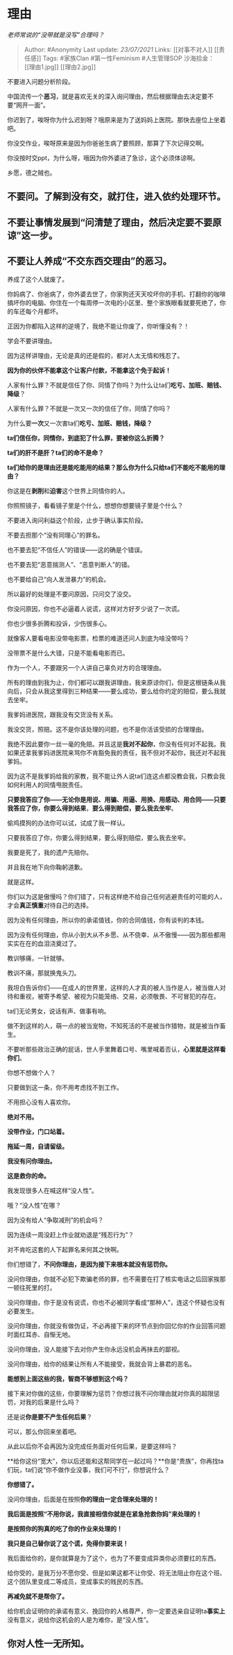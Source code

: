 # 理由
*老师常说的“没带就是没写”合理吗？*

> Author: #Anonymity
Last update: *23/07/2021* 
Links: [[对事不对人]] [[责任感]] 
Tags:  #家族Clan #第一性Feminism  #人生管理SOP 
沙海拾金： [[理由1.jpg]] [[理由2.jpg]]


不要进入问题分析阶段。

中国流传一个**恶习**，就是喜欢无关的深入询问理由，然后根据理由去决定要不要“网开一面”。

你迟到了，唉呀你为什么迟到呀？哦原来是为了送妈妈上医院。那快去座位上坐着吧。

你没交作业，唉呀原来是因为你爸爸生病了要照顾，那算了下次记得交啊。

你没按时交ppt，为什么呀，哦因为你外婆进了急诊，这个必须体谅啊。

乡愿，德之贼也。

  


**不要问。了解到没有交，就打住，进入依约处理环节。**
----------------------------

不要让事情发展到“问清楚了理由，然后决定要不要原谅”这一步。
------------------------------

不要让人养成“不交东西交理由”的恶习。
-------------------

养成了这个人就废了。

你妈病了、你爸病了，你外婆去世了，你家狗还天天咬坏你的手机、打翻你的咖啡搞坏你的电脑、你住在一个每周停一次电的小区里、整个家族眼看就要死绝了，你的车还每个月都坏。

正因为你都陷入这样的逆境了，我绝不能让你废了，你听懂没有？！

学会不要讲理由。

因为这样讲理由，无论是真的还是假的，都对人太无情和残忍了。

**因为你的伙伴不能拿这个让客户付款，不能拿这个免于起诉！**

人家有什么罪？不就是信任了你、同情了你吗？为什么让ta们**吃亏、加班、赔钱、降级**？

人家有什么罪？不就是一次又一次的信任了你，同情了你吗？

为什么要**一次**又一次害ta们**吃亏、加班、赔钱，降级？**

**ta们信任你，同情你，到底犯了什么罪，要被你这么折腾？**

**ta们的肝不是肝？ta们的命不是命？**

**ta们给你的是理由还是能吃能用的结果？那么你为什么只给ta们不能吃不能用的理由？**

你这是在**剥削**和**迫害**这个世界上同情你的人。

你照照镜子，看看镜子里是个什么，想想你想要镜子里是个什么？

  


不要进入询问利益这个阶段，止步于确认事实阶段。

不要去担那个“没有同理心”的罪名。

也不要去犯“不信任人”的错误——这的确是个错误。

也不要去犯“恶意揣测人”、“恶意判断人”的错。

也不要给自己“向人发泄暴力”的机会。

所以最好的处理是不要问原因，只问交了没交。

你没问原因，你也不必逼着人说谎，这样对方好歹少说了一次谎。

你也少很多折腾和投诉，少伤很多心。

就像客人要看电影没带电影票，检票的难道还问人到底为啥没带吗？

没带票不是什么大错，只是不能看电影而已。

  


作为一个人，不要跟另一个人讲自己辜负对方的合理理由。

所有的理由到我为止，你们都可以跟我讲理由，我来原谅你们，但是这根链条从我向后，只会从我这里得到三种结果——要么成功，要么给你约定的赔偿，要么我就去坐牢。

我爹妈进医院，跟我没有交货没有关系。

我没交货，照赔。这不是你该处理的问题，也不是你活该受损的合理理由。

我绝不因此要你一丝一毫的免赔。并且这是**我对不起你**，你没有任何对不起我。我如果还拿我爹妈进医院来骂你不肯豁免我的责任，我不但对不起你，我还对不起我爹妈。

因为这不是我爹妈给我的家教，我不能让外人说ta们连这点都没教会我，只教会我如何利用人的同情甩脱责任。

  


**只要我答应了你——无论你是用说、用骗、用逼、用换、用感动、用合同——只要我答应了你，你要么得到结果**，**要么得到赔偿，要么我去坐牢**。

偷鸡摸狗的办法你可以试，试成了我一样认。

只要我答应了你，你要么得到结果，要么得到赔偿，要么我去坐牢。

我要是死了，我的遗产先赔你。

并且我在地下向你鞠躬道歉。

就是这样。

  


你们以为这是傲慢吗？你们错了，只有这样绝不给自己任何逃避责任的可能的人，才会**真正慎重**对待自己的选择。

因为没有任何理由，所以你的承诺值钱，你的合同值钱，你有谈判的本钱。

因为没有任何理由，你从小到大从不乡愿、从不侥幸、从不傲慢——因为那些都用实实在在的血泪浇奠过了。

教训够痛，一针就够。

教训不痛，那就换鬼头刀。

  


我坦白告诉你们——在成人的世界里，这样的人才真的被人当作是人，被当做人对待和重视，被寄予希望、被视为只能笼络、交易，必须敬畏、不可冒犯的存在。

ta们无论男女，说话有声、做事有响。

做不到这样的人，萌一点的被当宠物，不知死活的不是被当作猎物，就是被当作畜生。

不要听那些政治正确的屁话，世人手里舞着口号、嘴里喊着否认，**心里就是这样看你们**。

你想不想做个人？

  


只要做到这一条，你不用考虑找不到工作。

不用担心没有人喜欢你。

**绝对不用。**

  


**没带作业，门口站着。**

**拖延一周，自请留级。**

  


**我没有问你理由。**

**这是救你的命。**

我发现很多人在喊这样“没人性”。

哦？“没人性”在哪？

因为没有给人“争取减刑”的机会吗？

因为连续一周没赶上作业就劝退是“残忍行为”？

对不肯吃这套的人下起罪名来何其之快啊。

你们想错了，**不问你理由，是因为接下来根本就没有惩罚你。**

没问你理由，你就不必犯下欺骗老师的罪，也不需要在打了核实电话之后回家挨那一顿往死里的打。

没问你理由，你于是没有说谎，你也不必被同学看成“那种人”，连这个怀疑也没有必要发生。

没问你理由，你就没有做伪证，不必再接下来的环节点到你回忆你的作业回答问题时面红耳赤、自惭无地。

没问你理由，没人能接下去对你产生你永远没机会再抹去的鄙视。

没问你理由，给你的结果让所有人不能接受，我就会背上暴君的恶名。

**能想到上面这些的我，智商不够想到这个吗？**

接下来对你做的这些，你要理解为惩罚？你想过我不问你理由就对你真的超限惩罚，对我的后果是什么吗？

还是说**你是要不产生任何后果**？

可以，那么你回来坐着吧。

从此以后你不会再因为没完成任务面对任何后果，是要这样吗？

**给你这份“宽大”，你以后还能和这帮同学在一起过吗？**你是“贵族”，你再找ta们玩，ta们说“你不做作业没事，我们可不行”，你想说什么？

**你想错了。**

没问你理由，后面是在按照**你的理由一定合理来处理的！**

**我后面是按照“不用你说，我直接相信你就是在紧急抢救你妈”来处理的！**

**是按照你的狗真的吃了你的作业来处理的！**

**我只是自己替你说了这个谎，免得你要来说！**

我后面给你的，是你就算是为了这个，也为了不要变成异类你必须要扛的东西。

给你受的，是我万分不愿你受、但是如果这都不让你受、将无法阻止你在这个班、这个团队里变成二等成员，变成事实的贱民的东西。

**再减免就不是帮你了。**

给你机会证明你的承诺有意义、挽回你的人格尊严，你一定要选亲自证明ta**事实上**没有意义，说给你这机会的人是为难你，是“没人性”。

你对人性一无所知。
---------



